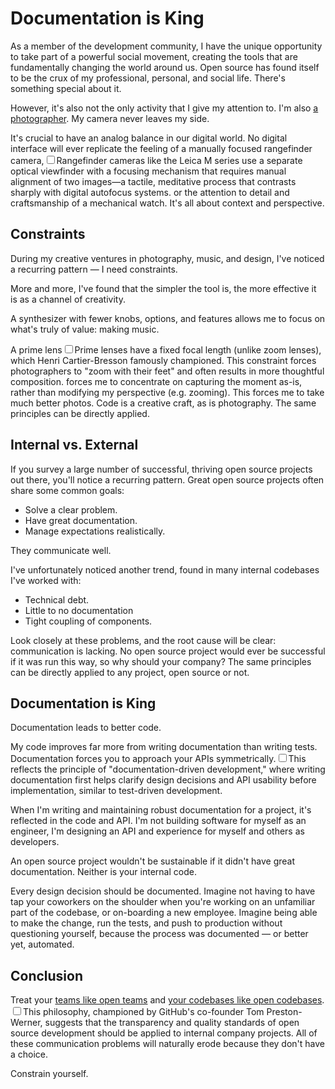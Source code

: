 # Documentation is King

  As a member of the development community, I have the unique opportunity to take part of a powerful social movement, creating the tools that are fundamentally changing the world around us. Open source has found itself to be the crux of my professional, personal, and social life. There's something special about it.

 However, it's also not the only activity that I give my attention to. I'm also [a photographer](/photo/). My camera never leaves my side.

 It's crucial to have an analog balance in our digital world. No digital interface will ever replicate the feeling of a manually focused rangefinder camera,<label for="sn-1" class="margin-toggle sidenote-number"></label><input type="checkbox" id="sn-1" class="margin-toggle"/><span class="sidenote">Rangefinder cameras like the Leica M series use a separate optical viewfinder with a focusing mechanism that requires manual alignment of two images—a tactile, meditative process that contrasts sharply with digital autofocus systems.</span> or the attention to detail and craftsmanship of a mechanical watch. It's all about context and perspective.

 ## Constraints

 During my creative ventures in photography, music, and design, I've noticed a recurring pattern — I need constraints.

 More and more, I've found that the simpler the tool is, the more effective it is as a channel of creativity.

 A synthesizer with fewer knobs, options, and features allows me to focus on what's truly of value: making music.

 A prime lens<label for="sn-2" class="margin-toggle sidenote-number"></label><input type="checkbox" id="sn-2" class="margin-toggle"/><span class="sidenote">Prime lenses have a fixed focal length (unlike zoom lenses), which Henri Cartier-Bresson famously championed. This constraint forces photographers to "zoom with their feet" and often results in more thoughtful composition.</span> forces me to concentrate on capturing the moment as\-is, rather than modifying my perspective (e.g. zooming). This forces me to take much better photos. Code is a creative craft, as is photography. The same principles can be directly applied.

 ## Internal vs. External

 If you survey a large number of successful, thriving open source projects out there, you'll notice a recurring pattern. Great open source projects often share some common goals:

 * Solve a clear problem.
* Have great documentation.
* Manage expectations realistically.

 They communicate well.

 I've unfortunately noticed another trend, found in many internal codebases I've worked with:

 * Technical debt.
* Little to no documentation
* Tight coupling of components.

 Look closely at these problems, and the root cause will be clear: communication is lacking. No open source project would ever be successful if it was run this way, so why should your company? The same principles can be directly applied to any project, open source or not.

 ## Documentation is King

 Documentation leads to better code.

 My code improves far more from writing documentation than writing tests. Documentation forces you to approach your APIs symmetrically.<label for="sn-3" class="margin-toggle sidenote-number"></label><input type="checkbox" id="sn-3" class="margin-toggle"/><span class="sidenote">This reflects the principle of "documentation-driven development," where writing documentation first helps clarify design decisions and API usability before implementation, similar to test-driven development.</span>

 When I'm writing and maintaining robust documentation for a project, it's reflected in the code and API. I'm not building software for myself as an engineer, I'm designing an API and experience for myself and others as developers.

 An open source project wouldn't be sustainable if it didn't have great documentation. Neither is your internal code.

 Every design decision should be documented. Imagine not having to have tap your coworkers on the shoulder when you're working on an unfamiliar part of the codebase, or on\-boarding a new employee. Imagine being able to make the change, run the tests, and push to production without questioning yourself, because the process was documented — or better yet, automated.

 ## Conclusion

 Treat your [teams like open teams](http://tomayko.com/writings/adopt-an-open-source-process-constraints) and [your codebases like open codebases](http://tom.preston-werner.com/2011/11/22/open-source-everything.html).<label for="sn-4" class="margin-toggle sidenote-number"></label><input type="checkbox" id="sn-4" class="margin-toggle"/><span class="sidenote">This philosophy, championed by GitHub's co-founder Tom Preston-Werner, suggests that the transparency and quality standards of open source development should be applied to internal company projects.</span> All of these communication problems will naturally erode because they don't have a choice.

 Constrain yourself.

  